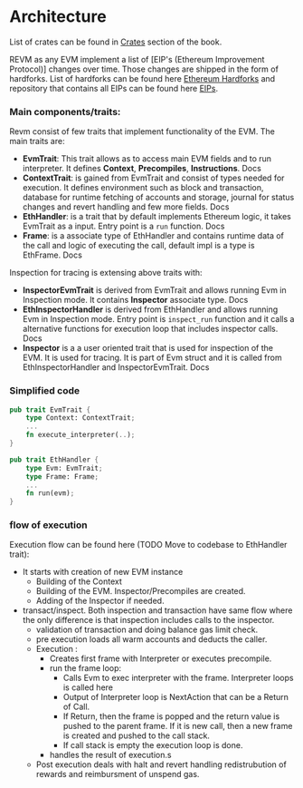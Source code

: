 # Architecture

List of crates can be found in [Crates](./architecture/crates.md) section of the book.

REVM as any EVM implement a list of [EIP's (Ethereum Improvement Protocol)] changes over time. Those changes are shipped in the form of hardforks. List of hardforks can be found here [Ethereum Hardforks]() and repository that contains all EIPs can be found here [EIPs](https://eips.ethereum.org/).

### Main components/traits:

Revm consist of few traits that implement functionality of the EVM. The main traits are:
* **EvmTrait**: This trait allows as to access main EVM fields and to run interpreter. It defines **Context**, **Precompiles**, **Instructions**. Docs
* **ContextTrait**: is gained from EvmTrait and consist of types needed for execution. It defines environment such as block and transaction, database for runtime fetching of accounts and storage, journal for status changes and revert handling and few more fields. Docs
* **EthHandler**: is a trait that by default implements Ethereum logic, it takes EvmTrait as a input. Entry point is a `run` function. Docs
* **Frame**: is a associate type of EthHandler and contains runtime data of the call and logic of executing the call, default impl is a type is EthFrame. Docs

Inspection for tracing is extensing above traits with:
* **InspectorEvmTrait** is derived from EvmTrait and allows running Evm in Inspection mode. It contains **Inspector** associate type. Docs
* **EthInspectorHandler** is derived from EthHandler and allows running Evm in Inspection mode. Entry point is `inspect_run` function and it calls a alternative functions for execution loop that includes inspector calls. Docs
* **Inspector** is a a user oriented trait that is used for inspection of the EVM. It is used for tracing. It is part of Evm struct and it is called from EthInspectorHandler and InspectorEvmTrait. Docs


### Simplified code

```rust
pub trait EvmTrait {
    type Context: ContextTrait;
    ...
    fn execute_interpreter(..);
}

pub trait EthHandler {
    type Evm: EvmTrait;
    type Frame: Frame;
    ...
    fn run(evm);
}
```

### flow of execution
Execution flow can be found here (TODO Move to codebase to EthHandler trait):
* It starts with creation of new EVM instance
  * Building of the Context
  * Building of the EVM. Inspector/Precompiles are created.
  * Adding of the Inspector if needed.
* transact/inspect. Both inspection and transaction have same flow where the only difference is that inspection includes calls to the inspector.
  * validation of transaction and doing balance gas limit check.
  * pre execution loads all warm accounts and deducts the caller.
  * Execution :
    * Creates first frame with Interpreter or executes precompile.
    * run the frame loop:
      * Calls Evm to exec interpreter with the frame. Interpreter loops is called here
      * Output of Interpreter loop is NextAction that can be a Return of Call.
      * If Return, then the frame is popped and the return value is pushed to the parent frame. If it is new call, then a new frame is created and pushed to the call stack.
      * If call stack is empty the execution loop is done.
    * handles the result of execution.s
  * Post execution deals with halt and revert handling redistrubution of rewards and reimbursment of unspend gas.